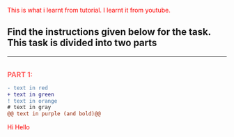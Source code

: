 This is what i learnt from tutorial.
I learnt it from youtube.

## Find the instructions given below for the task. This task is divided into two parts
<hr>
<br>
<b><span style="color: #FF6363; font-size: 1rem;">PART 1:</b>

  
```diff
- text in red
+ text in green
! text in orange
# text in gray
@@ text in purple (and bold)@@
```  

<style>
  p {
      color:red;
  }
</style>
  
  <p>Hi Hello</p>
